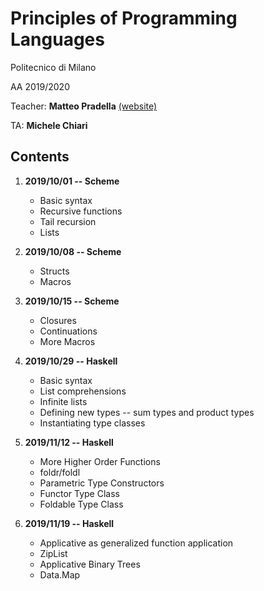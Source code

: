 # Principles of Programming Languages
Politecnico di Milano

AA 2019/2020

Teacher: **Matteo Pradella** [(website)](http://home.deib.polimi.it/pradella/PL.html)

TA: **Michele Chiari**

Contents
--------

1. **2019/10/01 -- Scheme**
    * Basic syntax
    * Recursive functions
    * Tail recursion
    * Lists
  
2. **2019/10/08 -- Scheme**
    * Structs
    * Macros

3. **2019/10/15 -- Scheme**
    * Closures
    * Continuations
	* More Macros

4. **2019/10/29 -- Haskell**
    * Basic syntax
    * List comprehensions
	* Infinite lists
	* Defining new types -- sum types and product types
	* Instantiating type classes

5. **2019/11/12 -- Haskell**
    * More Higher Order Functions
	* foldr/foldl
	* Parametric Type Constructors
	* Functor Type Class
	* Foldable Type Class

6. **2019/11/19 -- Haskell**
    * Applicative as generalized function application
	* ZipList
	* Applicative Binary Trees
	* Data.Map

